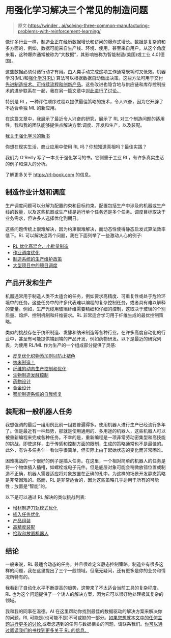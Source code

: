 # 用强化学习解决三个常见的制造问题

> 原文:[https://winder . ai/solving-three-common-manufacturing-problems-with-reinforcement-learning/](https://winder.ai/solving-three-common-manufacturing-problems-with-reinforcement-learning/)

像许多行业一样，制造业正在经历数据增长和访问的爆炸式增长。数据是复杂的和多方面的，例如，数据可能来自生产线、环境、使用，甚至来自用户。从这个角度来看，这种爆炸通常被称为“大数据”，其影响被称为智能制造(美国)或工业 4.0(德国)。

这些数据必须付诸行动才有用。由人类手动完成这项工作通常既耗时又低效。机器学习(ML)和[强化学习(RL)](https://rl-book.com) 算法可以根据数据自动做出决策。这些方法可用于交付[先进制造技术、可持续流程和创新产品](https://ideas.repec.org/p/msm/wpaper/2012-05.html)。这些改进也隐含地与供应链和库存控制技术的进步联系在一起，我在另一篇文章中[对此进行了讨论。](https://winder.ai/inventory-control-and-supply-chain-optimization-with-reinforcement-learning/)

特别是 RL，一种评估顺序过程以提供最佳策略的技术，令人兴奋，因为它开辟了不适合单独 ML 的新应用。

在这篇文章中，我展示了最近令人兴奋的研究，展示了 RL 对三个制造问题的适用性，我和我的团队能够提供点解决方案:调度、开发和生产，以及装配。

 [我关于强化学习的新书](https://rl-book.com/?utm_source=winderresearch&utm_medium=web&utm_campaign=rl) 

你想在现实生活、商业应用中使用 RL 吗？你想知道真相吗？最佳实践？

我们为 O'Reilly 写了一本关于强化学习的书。它侧重于工业 RL，有许多真实生活的例子和深入的分析。

了解更多关于 https://rl-book.com 的信息。

## 制造作业计划和调度

生产调度问题可以分解为配置约束和目标约束。配置包括生产中涉及的机器或生产线的数量，以及这些机器或生产线是运行单个任务还是多个任务。调度目标取决于业务需求，但许多人选择优化到期日。

这些问题传统上很难解决，因为约束很难解决，而动态性使得静态启发式算法效率低下。RL 可以解决这两个问题，我在下面列举了一些激动人心的例子:

*   [RL 优化高混合、小批量制造](https://arxiv.org/abs/1910.02035)
*   [作业调度优化](https://arxiv.org/abs/2009.03836)
*   [制造系统的生产维护政策](https://ieeexplore.ieee.org/abstract/document/8114172)
*   [大型项目中的项目调度](https://www.tandfonline.com/doi/abs/10.1080/00207543.2018.1535205)

## 产品开发和生产

机器通常用于制造人类不太适合的任务，例如要求高精度、可重复性或处于危险环境中的任务。这些任务中的许多代表难以编程的复杂控制任务，或者具有难以解释的变量。例如，生产光缆用玻璃纤维需要精细和仔细的控制，这取决于玻璃的个别质量、熔炉、控制机制和纤维要求。RL 非常适合学习用于纤维生成的最优控制策略。

类似的挑战存在于纺织制造、发酵和纳米制造等各种行业。在许多高度自动化的行业中，甚至有可能提供端到端的产品开发，例如药物研发。以下是最近的研究列表，为使用 RL/ML 作为生产的一个组成部分提供了灵感:

*   [反复优化织物添加剂以防止褪色](https://arxiv.org/abs/2005.09867)
*   [纳米制造！](https://arxiv.org/abs/2002.11952)
*   [纤维的动态生产控制和优化](https://arxiv.org/abs/1911.10286)
*   [生物制造发酵控制](https://arxiv.org/abs/2101.03735)
*   [药物设计](https://arxiv.org/abs/1711.10907)
*   [合金设计](https://arxiv.org/abs/2012.07583)
*   [智能制造系统的自我修复](https://www.sciencedirect.com/science/article/abs/pii/S0007850620300299)

## 装配和一般机器人任务

我想强调的最后一组用例比前一组要普遍得多。使用机器人进行生产已经流行多年了。但是最近有一种趋势，那就是使用通用的、多用途的机器人，这些机器人可以被重新编程来完成各种任务。不幸的是，重新编程是一项非常劳动密集型和高技能的挑战，即使这样，由于传感和控制方面的限制，生成的策略通常也不是最佳的。此外，有许多任务乍一看似乎很简单，但实际上由于起始状态的变化而非常困难。

困难挑战的一个很好的例子是插入任务。在这里，一个相对简单的机器人的任务是将一个物体插入插槽，如螺栓或电子元件。但是底层对象可能会稍微放错位置或制造不正确，机器人需要适应将对象放置在正确的孔中。为这样的场景开发静态策略是非常困难的。然而，RL 是非常适合的，因为这些策略几乎适用于所有的可能性；放置是“智能”的。

以下是可以通过 RL 解决的类似挑战列表:

*   [增材制造刀轨模式优化](https://arxiv.org/abs/2009.14365)
*   [插入任务优化](https://arxiv.org/abs/1906.05841)
*   [产品组装](https://arxiv.org/abs/1708.04033)
*   [高精度装配](https://arxiv.org/abs/1708.04033)
*   [拾取和放置机器人](https://arxiv.org/abs/2001.03792)

## 结论

一般来说，RL 最适合动态的任务，并且很难定义静态控制策略。制造业有很多这样的问题，我在这里提出了三个一般领域。但毫无疑问，还有更多是你的业务和情况所特有的。

我看到了自动化水平不断提高的趋势，这带来了不太适合当前工具的复杂程度。RL 也为这个问题提供了一个诱人的解决方案，因为它可以很好地处理极其复杂的领域。

我和我的同事在温德。AI 在这里帮助你找到最佳的数据驱动的解决方案来解决你的问题，RL 可能是(也可能不是)不可或缺的一部分。[如果您想就本文中的任何主题进行更多的讨论](https://winder.ai/about/contact/),或者您遇到的任何与数据相关的问题，请联系我们。[你可以通过阅读我们的书找到更多关于 RL 的信息。](https://rl-book.com)